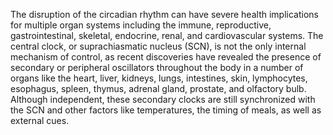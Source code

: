 The disruption of the circadian rhythm can have severe health implications for multiple organ systems including the immune, reproductive, gastrointestinal, skeletal, endocrine, renal, and cardiovascular systems. The central clock, or suprachiasmatic nucleus (SCN), is not the only internal mechanism of control, as recent discoveries have revealed the presence of secondary or peripheral oscillators throughout the body in a number of organs like the heart, liver, kidneys, lungs, intestines, skin, lymphocytes, esophagus, spleen, thymus, adrenal gland, prostate, and olfactory bulb. Although independent, these secondary clocks are still synchronized with the SCN and other factors like temperatures, the timing of meals, as well as external cues.